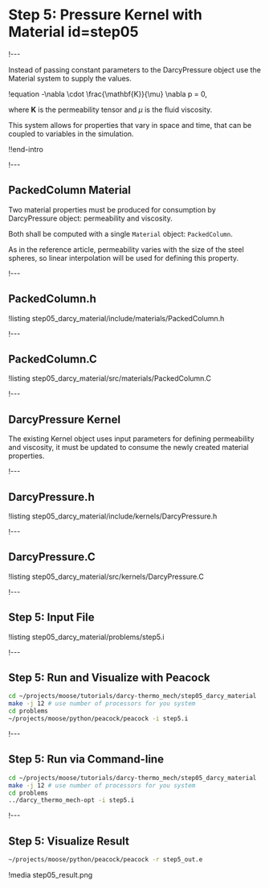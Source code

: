 # Step 5: Pressure Kernel with Material id=step05

!---

Instead of passing constant parameters to the DarcyPressure object use the Material system to supply
the values.

!equation
-\nabla \cdot \frac{\mathbf{K}}{\mu} \nabla p = 0,

where $\textbf{K}$ is the permeability tensor and $\mu$ is the fluid viscosity.

This system allows for properties that vary in space and time, that can be coupled to variables
in the simulation.

!!end-intro

!---

## PackedColumn Material

Two material properties must be produced for consumption by DarcyPressure object: permeability and
viscosity.

Both shall be computed with a single `Material` object: `PackedColumn`.

As in the reference article, permeability varies with the size of the steel spheres, so linear
interpolation will be used for defining this property.

!---

## PackedColumn.h

!listing step05_darcy_material/include/materials/PackedColumn.h

!---

## PackedColumn.C

!listing step05_darcy_material/src/materials/PackedColumn.C

!---

## DarcyPressure Kernel

The existing Kernel object uses input parameters for defining permeability and viscosity,
it must be updated to consume the newly created material properties.

!---

## DarcyPressure.h

!listing step05_darcy_material/include/kernels/DarcyPressure.h

!---

## DarcyPressure.C

!listing step05_darcy_material/src/kernels/DarcyPressure.C

!---

## Step 5: Input File

!listing step05_darcy_material/problems/step5.i

!---

## Step 5: Run and Visualize with Peacock

```bash
cd ~/projects/moose/tutorials/darcy-thermo_mech/step05_darcy_material
make -j 12 # use number of processors for you system
cd problems
~/projects/moose/python/peacock/peacock -i step5.i
```

!---

## Step 5: Run via Command-line

```bash
cd ~/projects/moose/tutorials/darcy-thermo_mech/step05_darcy_material
make -j 12 # use number of processors for you system
cd problems
../darcy_thermo_mech-opt -i step5.i
```

!---

## Step 5: Visualize Result

```bash
~/projects/moose/python/peacock/peacock -r step5_out.e
```

!media step05_result.png
